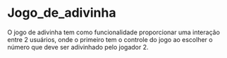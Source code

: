 # Jogo_de_adivinha
O jogo de adivinha tem como funcionalidade proporcionar uma interação entre 2 usuários, onde o primeiro tem o controle do jogo ao escolher o número que deve ser adivinhado pelo jogador 2. 
